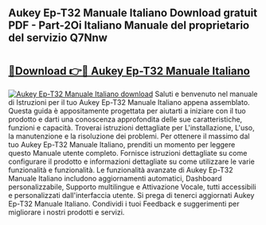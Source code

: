 ## Aukey Ep-T32 Manuale Italiano Download gratuit PDF - Part-2Oi Italiano Manuale del proprietario del servizio Q7Nnw

# <h2><a href="http://dfevg68.blite.top/?on=Aukey+Ep-T32+Manuale+Italiano">🔗Download 👉🔴 Aukey Ep-T32 Manuale Italiano</a></h2>

[![Aukey Ep-T32 Manuale Italiano download](https://i.imgur.com/lujVjoI.png)](http://dfevg68.blite.top/?on=Aukey+Ep-T32+Manuale+Italiano)
Saluti e benvenuto nel manuale di Istruzioni per il tuo Aukey Ep-T32 Manuale Italiano appena assemblato. Questa guida è appositamente progettata per aiutarti a iniziare con il tuo prodotto e darti una conoscenza approfondita delle sue caratteristiche, funzioni e capacità. Troverai istruzioni dettagliate per L'installazione, L'uso, la manutenzione e la risoluzione dei problemi. Per ottenere il massimo dal tuo Aukey Ep-T32 Manuale Italiano, prenditi un momento per leggere questo Manuale utente completo. Fornisce istruzioni dettagliate su come configurare il prodotto e informazioni dettagliate su come utilizzare le varie funzionalità e funzionalità. Le funzionalità avanzate di Aukey Ep-T32 Manuale Italiano includono aggiornamenti automatici, Dashboard personalizzabile, Supporto multilingue e Attivazione Vocale, tutti accessibili e personalizzati dall'interfaccia utente. Si prega di tenerci aggiornati Aukey Ep-T32 Manuale Italiano. Condividi i tuoi Feedback e suggerimenti per migliorare i nostri prodotti e servizi.
